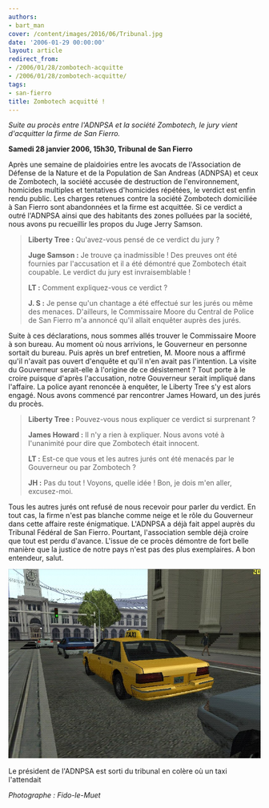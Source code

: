 ```yaml
---
authors:
- bart_man
cover: /content/images/2016/06/Tribunal.jpg
date: '2006-01-29 00:00:00'
layout: article
redirect_from:
- /2006/01/28/zombotech-acquitte
- /2006/01/28/zombotech-acquitte/
tags:
- san-fierro
title: Zombotech acquitté !
---
```



_Suite au procès entre l'ADNPSA et la société Zombotech, le jury vient d'acquitter la firme de San Fierro._

**Samedi 28 janvier 2006, 15h30, Tribunal de San Fierro**

Après une semaine de plaidoiries entre les avocats de l'Association de Défense de la Nature et de la Population de San Andreas (ADNPSA) et ceux de Zombotech, la société accusée de destruction de l'environnement, homicides multiples et tentatives d'homicides répétées, le verdict est enfin rendu public. Les charges retenues contre la société Zombotech domiciliée à San Fierro sont abandonnées et la firme est acquittée. Si ce verdict a outré l'ADNPSA ainsi que des habitants des zones polluées par la société, nous avons pu recueillir les propos du Juge Jerry Samson.

> **Liberty Tree :** Qu'avez-vous pensé de ce verdict du jury ?
> 
> **Juge Samson :** Je trouve ça inadmissible ! Des preuves ont été fournies par l'accusation et il a été démontré que Zombotech était coupable. Le verdict du jury est invraisemblable !
> 
> **LT :** Comment expliquez-vous ce verdict ?
> 
> **J. S :** Je pense qu'un chantage a été effectué sur les jurés ou même des menaces. D'ailleurs, le Commissaire Moore du Central de Police de San Fierro m'a annoncé qu'il allait enquêter auprès des jurés.

Suite à ces déclarations, nous sommes allés trouver le Commissaire Moore à son bureau. Au moment où nous arrivions, le Gouverneur en personne sortait du bureau. Puis après un bref entretien, M. Moore nous a affirmé qu'il n'avait pas ouvert d'enquête et qu'il n'en avait pas l'intention. La visite du Gouverneur serait-elle à l'origine de ce désistement ? Tout porte à le croire puisque d'après l'accusation, notre Gouverneur serait impliqué dans l'affaire. La police ayant renoncée à enquêter, le Liberty Tree s'y est alors engagé. Nous avons commencé par rencontrer James Howard, un des jurés du procès.

> **Liberty Tree :** Pouvez-vous nous expliquer ce verdict si surprenant ?
> 
> **James Howard :** Il n'y a rien à expliquer. Nous avons voté à l'unanimité pour dire que Zombotech était innocent.
> 
> **LT :** Est-ce que vous et les autres jurés ont été menacés par le Gouverneur ou par Zombotech ?
> 
> **JH :** Pas du tout ! Voyons, quelle idée ! Bon, je dois m'en aller, excusez-moi.

Tous les autres jurés ont refusé de nous recevoir pour parler du verdict. En tout cas, la firme n'est pas blanche comme neige et le rôle du Gouverneur dans cette affaire reste énigmatique. L'ADNPSA a déjà fait appel auprès du Tribunal Fédéral de San Fierro. Pourtant, l'association semble déjà croire que tout est perdu d'avance. L'issue de ce procès démontre de fort belle manière que la justice de notre pays n'est pas des plus exemplaires. A bon entendeur, salut.

![](/content/images/2005/01/Tribunal2.jpg)

Le président de l'ADNPSA est sorti du tribunal en colère où un taxi l'attendait

_Photographe : Fido-le-Muet_